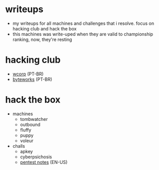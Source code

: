 # writeups
- my writeups for all machines and challenges that i resolve. focus on hacking club and hack the box
- this machines was write-uped when they are valid to championship ranking, now, they're resting

# hacking club 
- [wcorp](https://github.com/b4sh0xf/writeups/blob/main/hacking%20club/wcorp.md) (PT-BR)
- [byteworks](https://github.com/b4sh0xf/writeups/blob/main/hacking%20club/byteworks.md) (PT-BR)

# hack the box
- machines
  - tombwatcher
  - outbound
  - fluffy
  - puppy
  - voleur
- challs
  - apkey
  - cyberpsichosis
  - [pentest notes](https://github.com/b4sh0xf/writeups/tree/main/hack%20the%20box/pentest%20notes.md) (EN-US)
